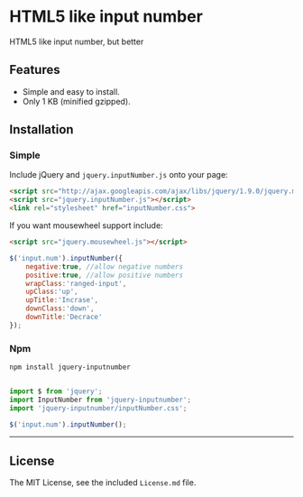 # HTML5 like input number

HTML5 like input number, but better

## Features

- Simple and easy to install.
- Only 1 KB (minified gzipped).

## Installation

### Simple

Include jQuery and `jquery.inputNumber.js` onto your page:

```html
<script src="http://ajax.googleapis.com/ajax/libs/jquery/1.9.0/jquery.min.js"></script>
<script src="jquery.inputNumber.js"></script>
<link rel="stylesheet" href="inputNumber.css">
```
If you want mousewheel support include:

```html
<script src="jquery.mousewheel.js"></script>
```

```javascript
$('input.num').inputNumber({
	negative:true, //allow negative numbers
	positive:true, //allow positive numbers
	wrapClass:'ranged-input',
	upClass:'up',
	upTitle:'Incrase',
	downClass:'down',
	downTitle:'Decrace'
});
```

### Npm

```bash
npm install jquery-inputnumber
```

```javascript

import $ from 'jquery';
import InputNumber from 'jquery-inputnumber';
import 'jquery-inputnumber/inputNumber.css';

$('input.num').inputNumber();
```

---

## License

The MIT License, see the included `License.md` file.